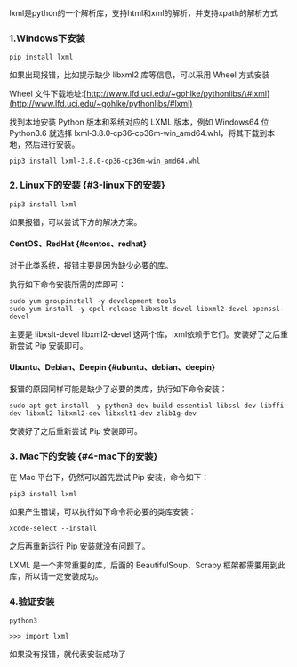 lxml是python的一个解析库，支持html和xml的解析，并支持xpath的解析方式

### 1.Windows下安装

```
pip install lxml
```

如果出现报错，比如提示缺少 libxml2 库等信息，可以采用 Wheel 方式安装

Wheel 文件下载地址:[http://www.lfd.uci.edu/~gohlke/pythonlibs/\#lxml](http://www.lfd.uci.edu/~gohlke/pythonlibs/#lxml)

找到本地安装 Python 版本和系统对应的 LXML 版本，例如 Windows64 位 Python3.6 就选择 lxml‑3.8.0‑cp36‑cp36m‑win\_amd64.whl，将其下载到本地，然后进行安装。

```
pip3 install lxml‑3.8.0‑cp36‑cp36m‑win_amd64.whl
```

### 2. Linux下的安装 {#3-linux下的安装}

```
pip3 install lxml
```

如果报错，可以尝试下方的解决方案。

#### CentOS、RedHat {#centos、redhat}

对于此类系统，报错主要是因为缺少必要的库。

执行如下命令安装所需的库即可：

```
sudo yum groupinstall -y development tools
sudo yum install -y epel-release libxslt-devel libxml2-devel openssl-devel
```

主要是 libxslt-devel libxml2-devel 这两个库，lxml依赖于它们。安装好了之后重新尝试 Pip 安装即可。

#### Ubuntu、Debian、Deepin {#ubuntu、debian、deepin}

报错的原因同样可能是缺少了必要的类库，执行如下命令安装：

```
sudo apt-get install -y python3-dev build-essential libssl-dev libffi-dev libxml2 libxml2-dev libxslt1-dev zlib1g-dev
```

安装好了之后重新尝试 Pip 安装即可。

### 3. Mac下的安装 {#4-mac下的安装}

在 Mac 平台下，仍然可以首先尝试 Pip 安装，命令如下：

```
pip3 install lxml
```

如果产生错误，可以执行如下命令将必要的类库安装：

```
xcode-select --install
```

之后再重新运行 Pip 安装就没有问题了。

LXML 是一个非常重要的库，后面的 BeautifulSoup、Scrapy 框架都需要用到此库，所以请一定安装成功。

### 4.验证安装

```
python3

>>> import lxml
```

如果没有报错，就代表安装成功了

